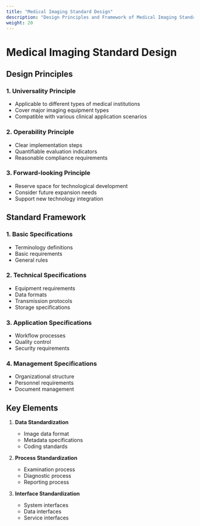 ```yaml
---
title: "Medical Imaging Standard Design"
description: "Design Principles and Framework of Medical Imaging Standards"
weight: 20
---
```


# Medical Imaging Standard Design

## Design Principles

### 1. Universality Principle
- Applicable to different types of medical institutions
- Cover major imaging equipment types
- Compatible with various clinical application scenarios

### 2. Operability Principle
- Clear implementation steps
- Quantifiable evaluation indicators
- Reasonable compliance requirements

### 3. Forward-looking Principle
- Reserve space for technological development
- Consider future expansion needs
- Support new technology integration

## Standard Framework

### 1. Basic Specifications
- Terminology definitions
- Basic requirements
- General rules

### 2. Technical Specifications
- Equipment requirements
- Data formats
- Transmission protocols
- Storage specifications

### 3. Application Specifications
- Workflow processes
- Quality control
- Security requirements

### 4. Management Specifications
- Organizational structure
- Personnel requirements
- Document management

## Key Elements

1. **Data Standardization**
   - Image data format
   - Metadata specifications
   - Coding standards

2. **Process Standardization**
   - Examination process
   - Diagnostic process
   - Reporting process

3. **Interface Standardization**
   - System interfaces
   - Data interfaces
   - Service interfaces 